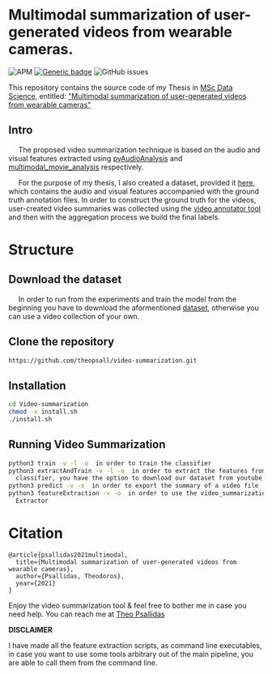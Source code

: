 # Multimodal summarization of user-generated videos from wearable cameras.

![APM](https://img.shields.io/apm/l/vim-mode?style=plastic)
[![Generic badge](https://img.shields.io/badge/python-3.8-green.svg?style=plastic)](https://shields.io/)
![GitHub issues](https://img.shields.io/github/issues/theopsall/Video-Summarization?style=plastic)

This repository contains the source code of my Thesis in [MSc Data Science](http://msc-data-science.iit.demokritos.gr/), entitled: <ins>"Multimodal summarization of user-generated videos from wearable cameras"</ins>

## Intro
&nbsp;&nbsp;&nbsp;&nbsp; The proposed video summarization technique is based on the audio and visual features extracted using [pyAudioAnalysis](https://github.com/tyiannak/pyAudioAnalysis) and [multimodal_movie_analysis](https://github.com/tyiannak/multimodal_movie_analysis) respectively.

&nbsp;&nbsp;&nbsp;&nbsp; For the purpose of my thesis, I also created a dataset, provided it [here](https://drive.google.com/drive/folders/1-nBp2zJKXsUe2xa9DtxonNdZ6frwWkMp?usp=sharing), which contains the audio and visual features accompanied with the ground truth annotation files. In order to construct the ground truth for the videos, user-created video summaries was collected using the [video annotator tool](https://github.com/theopsall/video_annotator) and then with the aggregation process we build the final labels.

# Structure

## Download the dataset
&nbsp;&nbsp;&nbsp;&nbsp; In order to run from the experiments and train the model from the beginning you have to download the aformentioned [dataset](https://drive.google.com/drive/folders/1-nBp2zJKXsUe2xa9DtxonNdZ6frwWkMp?usp=sharing), otherwise you can use a video collection of your own.


## Clone the repository

```bash 
https://github.com/theopsall/video-summarization.git
```
## Installation 
```bash
cd Video-summarization
chmod -x install.sh
./install.sh
```


## Running Video Summarization
```bash
python3 train -v -l -o  in order to train the classifier
python3 extractAndTrain -v -l -o  in order to extract the features from new videos and train the
  classifier, you have the option to download our dataset from youtube using the parameter -d
python3 predict -v -o  in order to export the summary of a video file
python3 featureExtraction -v -o  in order to use the video_summarization package as audioVisual feature
  Extractor
```


# Citation
```
@article{psallidas2021multimodal,
  title={Multimodal summarization of user-generated videos from wearable cameras},
  author={Psallidas, Theodoros},
  year={2021}
}
```

Enjoy the video summarization tool & feel free to bother me in case you need help. You can reach me at
[Theo Psallidas](mailto:theopsall@gmail.com.com?subject=[GitHub]%20Mutlimodal%20Video%20Summarization)


**DISCLAIMER**

I have made all the feature extraction scripts, as command line executables, in case you want to use some tools arbitrary out of the main pipeline, you are able to call them from the command line.


